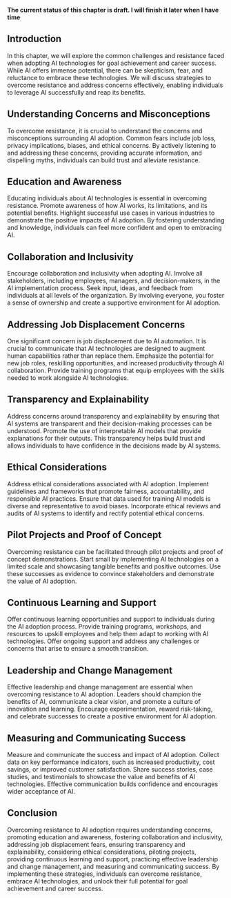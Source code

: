 **The current status of this chapter is draft. I will finish it later when I have time**

Introduction
------------

In this chapter, we will explore the common challenges and resistance faced when adopting AI technologies for goal achievement and career success. While AI offers immense potential, there can be skepticism, fear, and reluctance to embrace these technologies. We will discuss strategies to overcome resistance and address concerns effectively, enabling individuals to leverage AI successfully and reap its benefits.

Understanding Concerns and Misconceptions
-----------------------------------------

To overcome resistance, it is crucial to understand the concerns and misconceptions surrounding AI adoption. Common fears include job loss, privacy implications, biases, and ethical concerns. By actively listening to and addressing these concerns, providing accurate information, and dispelling myths, individuals can build trust and alleviate resistance.

Education and Awareness
-----------------------

Educating individuals about AI technologies is essential in overcoming resistance. Promote awareness of how AI works, its limitations, and its potential benefits. Highlight successful use cases in various industries to demonstrate the positive impacts of AI adoption. By fostering understanding and knowledge, individuals can feel more confident and open to embracing AI.

Collaboration and Inclusivity
-----------------------------

Encourage collaboration and inclusivity when adopting AI. Involve all stakeholders, including employees, managers, and decision-makers, in the AI implementation process. Seek input, ideas, and feedback from individuals at all levels of the organization. By involving everyone, you foster a sense of ownership and create a supportive environment for AI adoption.

Addressing Job Displacement Concerns
------------------------------------

One significant concern is job displacement due to AI automation. It is crucial to communicate that AI technologies are designed to augment human capabilities rather than replace them. Emphasize the potential for new job roles, reskilling opportunities, and increased productivity through AI collaboration. Provide training programs that equip employees with the skills needed to work alongside AI technologies.

Transparency and Explainability
-------------------------------

Address concerns around transparency and explainability by ensuring that AI systems are transparent and their decision-making processes can be understood. Promote the use of interpretable AI models that provide explanations for their outputs. This transparency helps build trust and allows individuals to have confidence in the decisions made by AI systems.

Ethical Considerations
----------------------

Address ethical considerations associated with AI adoption. Implement guidelines and frameworks that promote fairness, accountability, and responsible AI practices. Ensure that data used for training AI models is diverse and representative to avoid biases. Incorporate ethical reviews and audits of AI systems to identify and rectify potential ethical concerns.

Pilot Projects and Proof of Concept
-----------------------------------

Overcoming resistance can be facilitated through pilot projects and proof of concept demonstrations. Start small by implementing AI technologies on a limited scale and showcasing tangible benefits and positive outcomes. Use these successes as evidence to convince stakeholders and demonstrate the value of AI adoption.

Continuous Learning and Support
-------------------------------

Offer continuous learning opportunities and support to individuals during the AI adoption process. Provide training programs, workshops, and resources to upskill employees and help them adapt to working with AI technologies. Offer ongoing support and address any challenges or concerns that arise to ensure a smooth transition.

Leadership and Change Management
--------------------------------

Effective leadership and change management are essential when overcoming resistance to AI adoption. Leaders should champion the benefits of AI, communicate a clear vision, and promote a culture of innovation and learning. Encourage experimentation, reward risk-taking, and celebrate successes to create a positive environment for AI adoption.

Measuring and Communicating Success
-----------------------------------

Measure and communicate the success and impact of AI adoption. Collect data on key performance indicators, such as increased productivity, cost savings, or improved customer satisfaction. Share success stories, case studies, and testimonials to showcase the value and benefits of AI technologies. Effective communication builds confidence and encourages wider acceptance of AI.

Conclusion
----------

Overcoming resistance to AI adoption requires understanding concerns, promoting education and awareness, fostering collaboration and inclusivity, addressing job displacement fears, ensuring transparency and explainability, considering ethical considerations, piloting projects, providing continuous learning and support, practicing effective leadership and change management, and measuring and communicating success. By implementing these strategies, individuals can overcome resistance, embrace AI technologies, and unlock their full potential for goal achievement and career success.
